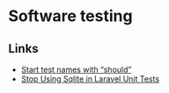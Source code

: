 # Software testing

## Links

- [Start test names with “should”](https://paperless.blog/start-test-names-with-should)
- [Stop Using Sqlite in Laravel Unit Tests ](https://www.aaronsaray.com/2019/stop-using-sqlite-in-laravel-unit-tests)

